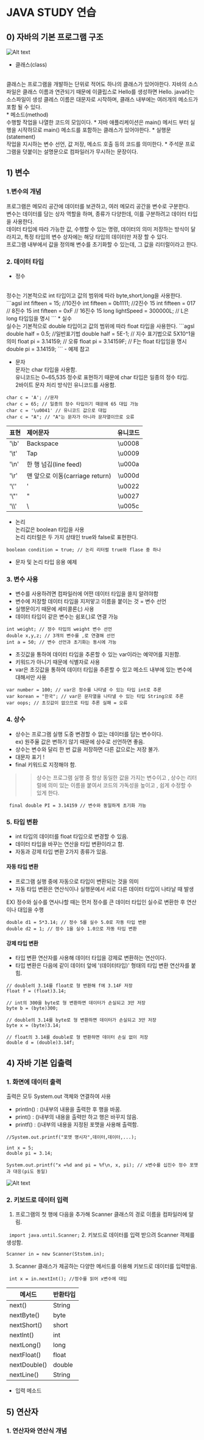 # JAVA STUDY 연습

## 0) 자바의 기본 프로그램 구조
![Alt text](https://encrypted-tbn0.gstatic.com/images?q=tbn:ANd9GcSors4VmugvIi49W8rMxpmxtjL2RAWpc0Altg&usqp=CAU)
* 클래스(class)
</br>
클래스는 프로그램을 개발하는 단위로 적어도 하나의 클래스가 있어야한다.
자바의 소스 파일은 클래스 이름과 연관되기 때문에 이클립스로 Hello를 생성하면 Hello. java라는 소스파일이 생성
클레스 이름은 대문자로 시작하며, 
클래스 내부에는 여러개의 메소드가 포함 될 수 있다.
</br>
* 메소드(method)
</br>
수행할 작업을 나열한 코드의 모임이다. 
* 자바 애플리케이션은 main() 메서드 부터 실행을 시작하므로 main() 메소드를 포함하는 클래스가 있어야한다.
* 실행문(statement)
</br>
작업을 지시하는 변수 선언, 값 저장, 메소드 호출 등의 코드를 의미한다. 
* 주석문
프로그램을 덧붙이는 설명문으로 컴파일러가 무시하는 문장이다.

## 1) 변수
### 1.변수의 개념
프로그램은 메모리 공간에 데이터를 보관하고, 여러 메모리 공간을 변수로 구분한다.
</br>
변수는 데이터를 담는 상자 역할을 하며, 종류가 다양한데, 이를 구분하려고 데이터 타입을 사용한다.
</br>
데이터 타입에 따라 가능한 값, 수행할 수 있는 명령, 데이터의 의미 저장하는 방식이 달라지고, 특정 타입의 변수 상자에는 해당 타입의 데이터만 저장 할 수 있다.
</br>
프로그램 내부에서 값을 정의해 변수를 초기화할 수 있는데, 그 값을 리터럴이라고 한다.
### 2. 데이터 타입
* 정수
</br>
정수는 기본적으로 int 타입이고 값의 범위에 따라 byte,short,long을 사용한다.
```agsl
int fifteen = 15;   //10진수
int fifteen = 0b1111; //2진수 15
int fifteen = 017 // 8진수 15
int fifteen = 0xF // 16진수 15
long lightSpeed = 300000L; // L은 long 타입임을 명시
```
* 실수
</br>
실수는 기본적으로 double 타입이고 값의 범위에 따라 float 타입을 사용한다.
```agsl
double half = 0.5; //일반표기법
double half = 5E-1; // 지수 표기법으로 5X10^1을 의미
float pi = 3.14159; // 오류
float pi = 3.14159F; // F는 float 타입임을 명시
double pi = 3.14159;
```
- 예제 참고 

* 문자
</br> 문자는 char 타입을 사용함.
</br> 유니코드는 0~65,535 정수로 표현하기 때문에 char 타입은 일종의 정수 타입.
</br> 2바이트 문자 처리 방식인 유니코드를 사용함.
```agsl
char c = 'A'; //문자
char c = 65; // 일종의 정수 타입이기 때문에 65 대입 가능
char c = '\u0041' // 유니코드 값으로 대입
char c = "A"; // "A"는 문자가 아니라 문자열이므로 오류
```

| 표현    | 제어문자                      |  유니코드  |
|-------|:--------------------------|:------:|
| '\b'  | Backspace                 | \u0008 |
| '\t'  | Tap                       | \u0009 |
| '\n'  | 한 행 넘김(line feed)         | \u000a |
| '\r'  | 맨 앞으로 이동(carriage return) | \u000d |
| '\\'' | '                         | \u0022 |
| '\\"' | "                         | \u0027 |
| '\\\\' | \                         | \u005c |

* 논리
</br> 논리값은 boolean 타입을 사용
</br> 논리 리터럴은 두 가지 상태인 true와 false로 표현한다.

``boolean condition = true; // 논리 리터럴 true와 flase 중 하나``
- 문자 및 논리 타입 응용 예제

### 3. 변수 사용
* 변수를 사용하려면 컴파일러에 어떤 데이터 타입을 쓸지 알려야함
* 변수에 저장할 데이터 타입을 지저앟고 이름을 붙이는 것 = 변수 선언
* 실행문이기 때문에 세미콜론(;) 사용
* 데이터 타입이 같은 변수는 쉼포(,)로 연결 가능
```agsl
int weight; // 정수 타입의 weight 변수 선언
double x,y,z; // 3개의 변수를 ,로 연결해 선언
int a = 50; // 변수 선언과 초기화는 동시에 가능
```

* 초깃값을 통하여 데이터 타입을 추론할 수 있는 var이라는 예약어를 지원함.
* 키워드가 아니기 때문에 식별자로 사용
* var은 초깃값을 통하여 데이터 타입을 추론할 수 있고 메소드 내부에 있는 변수에 대해서만 사용
```agsl
var number = 100; // var은 정수를 나타낼 수 있는 타입 int로 추론
var korean = "한국"; // var은 문자열을 나타낼 수 있는 타입 String으로 추론
var oops; // 초깃값이 없으므로 타입 추론 실패 = 오류
```

### 4. 상수
* 상수는 프로그램 실행 도중 변경할 수 없는 데이터를 담는 변수이다.
</br> ex) 원주율 값은 변하기 않기 때문에 상수로 선언하면 좋음.
* 상수는 변수와 달리 한 번 값을 저장하면 다른 값으로는 저장 불가.
* 대문자 표기 !
* final 키워드로 지정해야 함.
 >
>  > 상수는 프로그램 실행 중 항상 동일한 값을 가지는 변수이고 , 상수는 리터럴에 의미 있는 이름을 붙여서 코드의 가독성을 높이고 , 쉽게 수정할 수 있게 한다.

`` final double PI = 3.14159 // 변수와 동일하게 초기화 가능``

### 5. 타입 변환
* int 타입의 데이터를 float 타입으로 변경할 수 있음.
* 데이터 타입을 바꾸는 연산을 타입 변환이라고 함.
* 자동과 강제 타입 변환 2가지 종류가 있음.

#### 자동 타입 변환
- 프로그램 실행 중에 자동으로 타입이 변환되는 것을 의미
- 자동 타입 변환은 연산식이나 실행문에서 서로 다른 데이터 타입이 나타날 때 발생

EX) 정수와 실수를 연사나할 때는 먼저 정수를 큰 데이터 타입인 실수로 변환한 후 연산이나 대입을 수행
```agsl
double d1 = 5*3.14; // 정수 5를 실수 5.0로 자동 타입 변환
double d2 = 1; // 정수 1을 실수 1.0으로 자동 타입 변환
```

#### 강제 타입 변환
- 타입 변환 연산자를 사용해 데이터 타입을 강제로 변환하는 연산이다.
- 타입 변환은 다음에 같이 데이터 앞에 '(데이터타입)' 형태의 타입 변환 연산자를 붙힘.
```agsl
// double의 3.14를 float로 형 변환해 f에 3.14F 저장
float f = (float)3.14;

// int의 300을 byte로 형 변환하면 데이터가 손실되고 3만 저장
byte b = (byte)300;

// double의 3.14를 byte로 형 변환하면 데이터가 손실되고 3만 저장
byte x = (byte)3.14;

// float의 3.14를 double로 형 변환하면 데이터 손실 없이 저장
double d = (double)3.14f;
```

## 4) 자바 기본 입출력
### 1. 화면에 데이터 출력
출력은 모두 System.out 객체와 연결하여 사용

* println() : ()내부의 내용을 출력한 후 행을 바꿈.
* print() : ()내부의 내용을 출력만 하고 행은 바꾸지 않음.
* printf() : ()내부의 내용을 지정된 포맷을 사용해 출력함.

```agsl
//System.out.printf("포맷 명시자",데이터,데이터,...);

int x = 5;
double pi = 3.14;

System.out.printf("x =%d and pi = %f\n, x, pi); // x변수를 십진수 정수 포맷과 대응(pi도 동일)
```
![Alt text](https://slidesplayer.org/slide/16756540/97/images/23/%EA%B8%B0%EB%B3%B8+%EC%9E%85%EC%B6%9C%EB%A0%A5+printf%28%29%EC%9D%98+%ED%8F%AC%EB%A7%B7%EA%B3%BC+%EC%8B%A4%ED%96%89+%EA%B2%B0%EA%B3%BC.jpg)

### 2. 키보드로 데이터 입력
1. 프로그램의 첫 행에 다음을 추가해 Scanner 클래스의 경로 이름을 컴파일러에 알림.

`` import java.until.Scanner;``
2. 키보드로 데이터를 입력 받으려 Scanner 객체를 생성함.

``Scanner in = new Scanner(Ststem.in);``

3. Scanner 클래스가 제공하는 다양한 메서드를 이용해 키보드로 데이터를 입력받음.

`` int x = in.nextInt(); //정수를 읽어 x변수에 대입``

| 메서드          | 반환타입   |
|--------------|:-------|
| next()       | String |
| nextByte()   | byte   |
| nextShort()  | short  |
| nextInt()    | int    |
| nextLong()   | long   |
| nextFloat()  | float  |
| nextDouble() | double |
| nextLine()   | String |
- 입력 메소드

## 5) 연산자
### 1. 연산자와 연산식 개념
